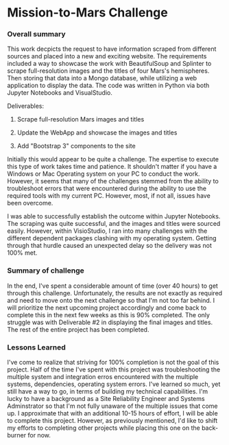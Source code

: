 # Mission-to-Mars Challenge
### Overall summary
This work decpicts the request to have information scraped from different sources and placed into a new and exciting website.  The requirements included a way to showcase the work with BeautifulSoup and Splinter to scrape full-resolution images and the titles of four Mars's hemispheres.  Then storing that data into a Mongo database, while utilizing a web application to display the data.  The code was written in Python via both Jupyter Notebooks and VisualStudio.

Deliverables:
1. Scrape full-resolution Mars images and titles

2. Update the WebApp and showcase the images and titles

3. Add "Bootstrap 3" components to the site

Initially this would appear to be quite a challenge.  The expertise to execute this type of work takes time and patience.  It shouldn't matter if you have a Windows or Mac Operating system on your PC to conduct the work.  However, it seems that many of the challenges stemmed from the ability to troubleshoot errors that were encountered during the ability to use the required tools with my current PC.  However, most, if not all, issues have been overcome.  

I was able to successfully establish the outcome within Jupyter Notebooks.  The scraping was quite successful, and the images and titles were sourced easily.  However, within VisioStudio, I ran into many challenges with the different dependent packages clashing with my operating system.  Getting through that hurdle caused an unexpected delay so the delivery was not 100% met.

### Summary of challenge
In the end, I've spent a considerable amount of time (over 40 hours) to get through this challenge.  Unfortunately, the results are not exactly as required and need to move onto the next challenge so that I'm not too far behind.  I will prioritize the next upcoming project accordingly and come back to complete this in the next few weeks as this is 90% completed.  The only struggle was with Deliverable #2 in displaying the final images and titles.  The rest of the entire project has been completed.

### Lessons Learned
I've come to realize that striving for 100% completion is not the goal of this project.  Half of the time I've spent with this project was troubleshooting the multiple system and integration erros encountered with the multiple systems, dependencies, operating system errors.  I've learned so much, yet still have a way to go, in terms of building my technical capabilities.  I'm lucky to have a background as a Site Reliability Engineer and Systems Adminstrator so that I'm not fully unaware of the multiple issues that come up.  I approximate that with an additional 10-15 hours of effort, I will be able to complete this project.  However, as previously mentioned, I'd like to shift my efforts to completing other projects while placing this one on the back-burner for now.